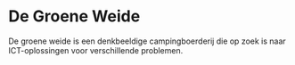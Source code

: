 # De Groene Weide

De groene weide is een denkbeeldige campingboerderij die op zoek is naar ICT-oplossingen voor verschillende problemen.
